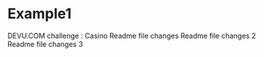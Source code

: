 # Example1
DEVU.COM challenge : Casino
Readme file changes
Readme file changes 2
Readme file changes 3
